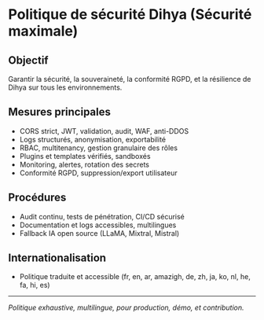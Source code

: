 # Politique de sécurité Dihya (Sécurité maximale)

## Objectif
Garantir la sécurité, la souveraineté, la conformité RGPD, et la résilience de Dihya sur tous les environnements.

## Mesures principales
- CORS strict, JWT, validation, audit, WAF, anti-DDOS
- Logs structurés, anonymisation, exportabilité
- RBAC, multitenancy, gestion granulaire des rôles
- Plugins et templates vérifiés, sandboxés
- Monitoring, alertes, rotation des secrets
- Conformité RGPD, suppression/export utilisateur

## Procédures
- Audit continu, tests de pénétration, CI/CD sécurisé
- Documentation et logs accessibles, multilingues
- Fallback IA open source (LLaMA, Mixtral, Mistral)

## Internationalisation
- Politique traduite et accessible (fr, en, ar, amazigh, de, zh, ja, ko, nl, he, fa, hi, es)

---

*Politique exhaustive, multilingue, pour production, démo, et contribution.*
